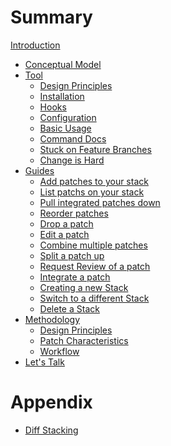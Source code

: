 # Summary

[Introduction](./introduction.md)

- [Conceptual Model](./conceptual-model.md)
- [Tool](./tool.md)
	- [Design Principles](./tool/design-principles.md)
	- [Installation](./tool/installation.md)
	- [Hooks](./tool/hooks.md)
	- [Configuration](./tool/configuration.md)
	- [Basic Usage](./tool/basic-usage.md)
	- [Command Docs](./tool/command-docs.md)
	- [Stuck on Feature Branches](./tool/stuck-on-feature-branches.md)
	- [Change is Hard](./tool/change-is-hard.md)
- [Guides](./guides.md)
	- [Add patches to your stack](./guides/add-patches-to-your-stack.md)
	- [List patchs on your stack](./guides/list-patches-on-your-stack.md)
	- [Pull integrated patches down](./guides/pull-integrated-patches-down.md)
	- [Reorder patches](./guides/reorder-patches.md)
	- [Drop a patch](./guides/drop-a-patch.md)
	- [Edit a patch]()
	- [Combine multiple patches]()
	- [Split a patch up]()
	- [Request Review of a patch]()
	- [Integrate a patch]()
	- [Creating a new Stack]()
	- [Switch to a different Stack]()
	- [Delete a Stack]()
- [Methodology]()
	- [Design Principles]()
	- [Patch Characteristics]()
	- [Workflow]()
- [Let's Talk](./lets-talk.md)

# Appendix

- [Diff Stacking](./diff-stacking.md)
